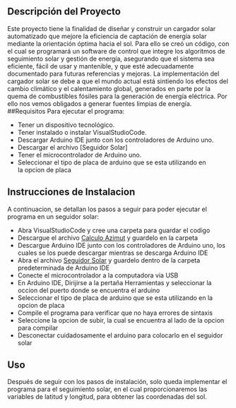 ## Descripción del Proyecto
Este proyecto tiene la finalidad de diseñar y construir un cargador solar automatizado que mejore la eficiencia de captación de energía solar mediante la orientación óptima hacia el sol. Para ello se creó un código, con el cual se programará un software de control que integre los algoritmos de seguimiento solar y gestión de energía, asegurando que el sistema sea eficiente, fácil de usar y mantenible, y que esté adecuadamente documentado para futuras referencias y mejoras. La implementación del cargador solar se debe a que el mundo actual está sintiendo los efectos del cambio climático y el calentamiento global, generados en parte por la quema de combustibles fósiles para la generación de energía eléctrica. Por ello nos vemos obligados a generar fuentes limpias de energía.
##Requisitos
Para ejecutar el programa:
- Tener un dispositivo tecnológico. 
- Tener instalado o instalar VisualStudioCode.
- Descargar Arduino IDE junto con los controladores de Arduino uno.
- Descargar el archivo [Seguidor Solar]
- Tener el microcontrolador de Arduino uno.
- Seleccionar el tipo de placa de arduino que se esta utilizando en la opcion de placa
## Instrucciones de Instalacion
A continuacion, se detallan los pasos a seguir para poder ejecutar el programa en un seguidor solar:
- Abra VisualStudioCode y cree una carpeta para guardar el codigo
- Descargue el archivo [Calculo Azimut](https://github.com/MariaCVR/PIS/blob/main/calculo_azimut.c) y guardelo en la carpeta
- Descargue Arduino IDE junto con los controladores de Arduino uno, los cuales se los puede descargar mientras se descarga Arduino IDE
- Abra el archivo [Seguidor Solar](https://github.com/MariaCVR/PIS/commit/3fcef5f2689e61b4c51ab52df61bb7fa25235b4f) y guardelo dentro de la carpeta predeterminada de Arduino IDE
- Conecte el microcontrolador a la computadora via USB
- En Arduino IDE, Dirijirse a la pertaña Herramientas y seleccionar la occion del puerto donde se encuentra el arduino
- Seleccionar el tipo de placa de arduino que se esta utilizando en la opcion de placa
- Compile el programa para verificar que no haya errores de sintaxis
- Seleccione la opcion de subir, la cual se encuentra al lado de la opcion para compilar
- Desconectar cuidadosamente el arduino para colocarlo en el seguidor solar
## Uso
Después de seguir con los pasos de instalación, solo queda implementar el programa para el seguimiento solar, en el cual proporcionaremos las variables de latitud y longitud, para obtener las coordenadas del sol.
